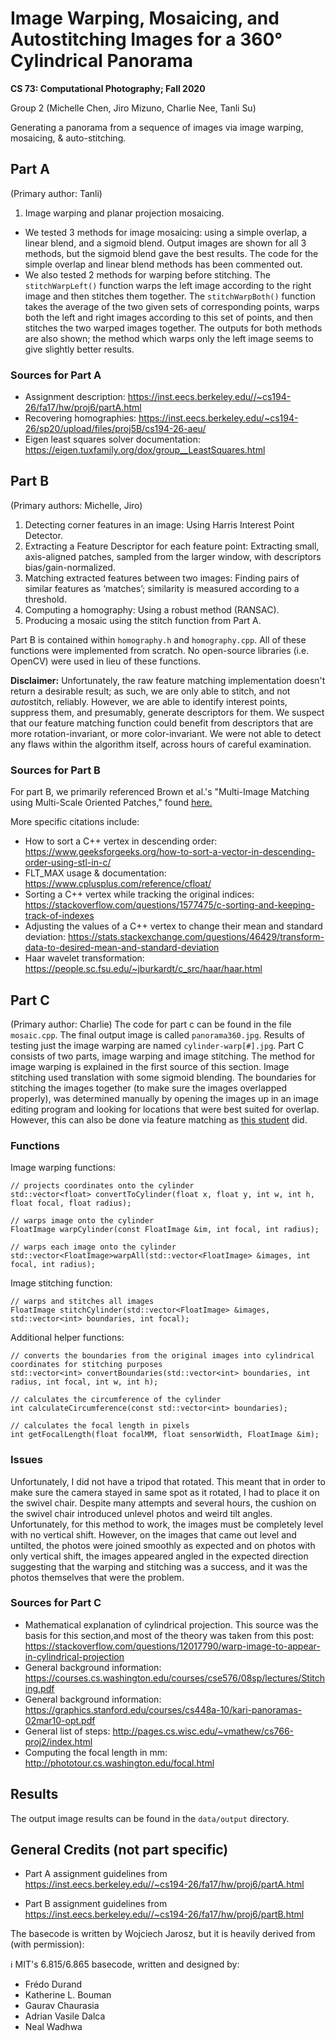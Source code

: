 # Image Warping, Mosaicing, and Autostitching Images for a 360° Cylindrical Panorama

**CS 73: Computational Photography; Fall 2020**

Group 2 (Michelle Chen, Jiro Mizuno, Charlie Nee, Tanli Su)

Generating a panorama from a sequence of images via image warping, mosaicing, & auto-stitching.

## Part A
(Primary author: Tanli)
1. Image warping and planar projection mosaicing.
* We tested 3 methods for image mosaicing: using a simple overlap, a linear blend, and a sigmoid blend. Output images are shown for all 3 methods, but the sigmoid blend gave the best results. The code for the simple overlap and linear blend methods has been commented out.
* We also tested 2 methods for warping before stitching. The `stitchWarpLeft()` function warps the left image according to the right image and then stitches them together. The `stitchWarpBoth()` function takes the average of the two given sets of corresponding points, warps both the left and right images according to this set of points, and then stitches the two warped images together. The outputs for both methods are also shown; the method which warps only the left image seems to give slightly better results.

### Sources for Part A
* Assignment description: https://inst.eecs.berkeley.edu//~cs194-26/fa17/hw/proj6/partA.html
* Recovering homographies: https://inst.eecs.berkeley.edu/~cs194-26/sp20/upload/files/proj5B/cs194-26-aeu/
* Eigen least squares solver documentation: https://eigen.tuxfamily.org/dox/group__LeastSquares.html

## Part B
(Primary authors: Michelle, Jiro)
1. Detecting corner features in an image: Using Harris Interest Point Detector.
2. Extracting a Feature Descriptor for each feature point: Extracting small, axis-aligned
patches, sampled from the larger window, with descriptors bias/gain-normalized.
3. Matching extracted features between two images: Finding pairs of similar features as
‘matches’; similarity is measured according to a threshold.
4. Computing a homography: Using a robust method (RANSAC).
5. Producing a mosaic using the stitch function from Part A.

Part B is contained within `homography.h` and `homography.cpp`. All of these functions were implemented from scratch. No open-source libraries (i.e. OpenCV) were used in lieu of these functions.

**Disclaimer:** Unfortunately, the raw feature matching implementation doesn't return a desirable result; as such, we are only able to stitch, and not *auto*stitch, reliably. However, we are able to identify interest points, suppress them, and presumably, generate descriptors for them. We suspect that our feature matching function could benefit from descriptors that are more rotation-invariant, or more color-invariant. We were not able to detect any flaws within the algorithm itself, across hours of careful examination.

### Sources for Part B

For part B, we primarily referenced Brown et al.'s "Multi-Image Matching using Multi-Scale Oriented Patches," found [here.](https://inst.eecs.berkeley.edu//~cs194-26/fa17/Papers/MOPS.pdf)

More specific citations include:

* How to sort a C++ vertex in descending order:
https://www.geeksforgeeks.org/how-to-sort-a-vector-in-descending-order-using-stl-in-c/
* FLT_MAX usage & documentation:
https://www.cplusplus.com/reference/cfloat/
* Sorting a C++ vertex while tracking the original indices:
https://stackoverflow.com/questions/1577475/c-sorting-and-keeping-track-of-indexes
* Adjusting the values of a C++ vertex to change their mean and standard deviation:
https://stats.stackexchange.com/questions/46429/transform-data-to-desired-mean-and-standard-deviation
* Haar wavelet transformation:
https://people.sc.fsu.edu/~jburkardt/c_src/haar/haar.html 

## Part C
(Primary author: Charlie)
The code for part c can be found in the file `mosaic.cpp`. The final output image is called `panorama360.jpg`. Results of testing just the image warping are named `cylinder-warp[#].jpg`. Part C consists of two parts, image warping and image stitching. The method for image warping is explained in the first source of this section. Image stitching used translation with some sigmoid blending. The boundaries for stitching the images together (to make sure the images overlapped properly), was determined manually by opening the images up in an image editing program and looking for locations that were best suited for overlap. However, this can also be done via feature matching as [this student](http://pages.cs.wisc.edu/~vmathew/cs766-proj2/index.html) did.

### Functions
Image warping functions:
```
// projects coordinates onto the cylinder
std::vector<float> convertToCylinder(float x, float y, int w, int h, float focal, float radius);

// warps image onto the cylinder
FloatImage warpCylinder(const FloatImage &im, int focal, int radius);

// warps each image onto the cylinder
std::vector<FloatImage>warpAll(std::vector<FloatImage> &images, int focal, int radius);
```
Image stitching function:
```
// warps and stitches all images
FloatImage stitchCylinder(std::vector<FloatImage> &images, std::vector<int> boundaries, int focal);
```
Additional helper functions:
```
// converts the boundaries from the original images into cylindrical coordinates for stitching purposes
std::vector<int> convertBoundaries(std::vector<int> boundaries, int radius, int focal, int w, int h);

// calculates the circumference of the cylinder
int calculateCircumference(const std::vector<int> boundaries);

// calculates the focal length in pixels
int getFocalLength(float focalMM, float sensorWidth, FloatImage &im);
```
### Issues
Unfortunately, I did not have a tripod that rotated. This meant that in order to make sure the camera stayed in same spot as it rotated, I had to place it on the swivel chair. Despite many attempts and several hours, the cushion on the swivel chair introduced unlevel photos and weird tilt angles. Unfortunately, for this method to work, the images must be completely level with no vertical shift. However, on the images that came out level and untilted, the photos were joined smoothly as expected and on photos with only vertical shift, the images appeared angled in the expected direction suggesting that the warping and stitching was a success, and it was the photos themselves that were the problem. 

### Sources for Part C
* Mathematical explanation of cylindrical projection. This source was the basis for this section,and most of the theory was taken from this post: https://stackoverflow.com/questions/12017790/warp-image-to-appear-in-cylindrical-projection
* General background information: https://courses.cs.washington.edu/courses/cse576/08sp/lectures/Stitching.pdf
* General background information: https://graphics.stanford.edu/courses/cs448a-10/kari-panoramas-02mar10-opt.pdf
* General list of steps: http://pages.cs.wisc.edu/~vmathew/cs766-proj2/index.html
* Computing the focal length in mm: http://phototour.cs.washington.edu/focal.html

## Results
The output image results can be found in the `data/output` directory.

## General Credits (not part specific)
* Part A assignment guidelines from https://inst.eecs.berkeley.edu//~cs194-26/fa17/hw/proj6/partA.html

* Part B assignment guidelines from https://inst.eecs.berkeley.edu//~cs194-26/fa17/hw/proj6/partB.html

The basecode is written by Wojciech Jarosz, but it is heavily derived from (with permission):

:information_source: MIT's 6.815/6.865 basecode, written and designed by:
* Frédo Durand
* Katherine L. Bouman
* Gaurav Chaurasia
* Adrian Vasile Dalca
* Neal Wadhwa
